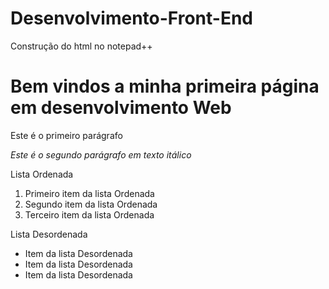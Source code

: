 # Desenvolvimento-Front-End
Construção do html no notepad++
<!DOCTYPE html>

<html>

<head>

<title>Minha Primeira Página html</title>

<body>

<h1>Bem vindos a minha primeira página em desenvolvimento Web</h1>

<p>Este é o primeiro parágrafo</p>

<p><i> Este é o segundo parágrafo em texto itálico</i></p>

<p>Lista Ordenada </p>
<ol>
<li>Primeiro item da lista Ordenada</li>
<li>Segundo item da lista Ordenada</li>
<li>Terceiro item da lista Ordenada</li>
</ol>

<p>Lista Desordenada </p>
<ul>
<li>Item da lista Desordenada</li>
<li>Item da lista Desordenada</li>
<li>Item da lista Desordenada</li>
</ul>

</head>
</body>
</html>
